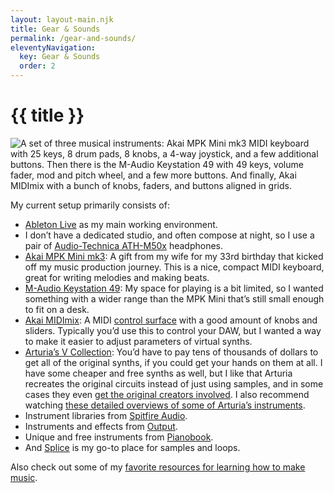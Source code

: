 ```yaml
---
layout: layout-main.njk
title: Gear & Sounds
permalink: /gear-and-sounds/
eleventyNavigation:
  key: Gear & Sounds
  order: 2
---
```


<div class="container my-5">
<h1 class="text-center mb-5">{{ title }}</h1>

<div class="text-center">
  <img class="img-fluid" src="/assets/images/gear.png" alt="A set of three musical instruments: Akai MPK Mini mk3 MIDI keyboard with 25 keys, 8 drum pads, 8 knobs, a 4-way joystick, and a few additional buttons. Then there is the M-Audio Keystation 49 with 49 keys, volume fader, mod and pitch wheel, and a few more buttons. And finally, Akai MIDImix with a bunch of knobs, faders, and buttons aligned in grids." title="Akai MPK Mini mk3, M-Audio Keystation 49, and Akai MIDImix" />
</div>

<div class="container my-5">

My current setup primarily consists of:

- [Ableton Live](https://www.ableton.com/) as my main working environment.
- I don’t have a dedicated studio, and often compose at night, so I use a pair of [Audio-Technica ATH-M50x](https://www.audio-technica.com/en-us/ath-m50x) headphones.
- [Akai MPK Mini mk3](https://www.akaipro.com/mpk-mini-mk3): A gift from my wife for my 33rd birthday that kicked off my music production journey. This is a nice, compact MIDI keyboard, great for writing melodies and making beats.
- [M-Audio Keystation 49](https://www.m-audio.com/products/view/keystation-49): My space for playing is a bit limited, so I wanted something with a wider range than the MPK Mini that’s still small enough to fit on a desk.
- [Akai MIDImix](https://www.akaipro.com/midimix): A MIDI [control surface](https://en.wikipedia.org/wiki/Audio_control_surface) with a good amount of knobs and sliders. Typically you’d use this to control your DAW, but I wanted a way to make it easier to adjust parameters of virtual synths.
- [Arturia’s V Collection](https://www.arturia.com/products/analog-classics/v-collection/overview#en): You’d have to pay tens of thousands of dollars to get all of the original synths, if you could get your hands on them at all. I have some cheaper and free synths as well, but I like that Arturia recreates the original circuits instead of just using samples, and in some cases they even [get the original creators involved](https://www.arturia.com/products/analog-classics/mini-v/overview). I also recommend watching [these detailed overviews of some of Arturia’s instruments](https://www.youtube.com/channel/UC1JLtclHvZbfZTfBoo-6uug/playlists?view=50&sort=dd&shelf_id=5).
- Instrument libraries from [Spitfire Audio](https://spitfireaudio.com/).
- Instruments and effects from [Output](https://output.com/).
- Unique and free instruments from [Pianobook](https://www.pianobook.co.uk/).
- And [Splice](https://splice.com/) is my go-to place for samples and loops.

Also check out some of my [favorite resources for learning how to make music](https://stefanbohacek.com/blog/resources-for-composers-and-music-producers/).

</div>
</div>

